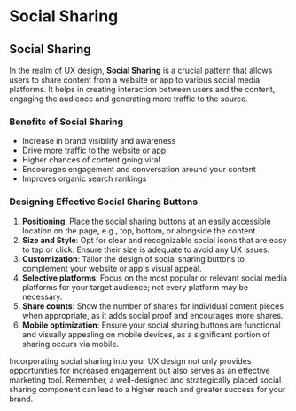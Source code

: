 # Social Sharing

## Social Sharing

In the realm of UX design, **Social Sharing** is a crucial pattern that allows users to share content from a website or app to various social media platforms. It helps in creating interaction between users and the content, engaging the audience and generating more traffic to the source.

### Benefits of Social Sharing 
- Increase in brand visibility and awareness
- Drive more traffic to the website or app
- Higher chances of content going viral
- Encourages engagement and conversation around your content
- Improves organic search rankings

### Designing Effective Social Sharing Buttons
1. **Positioning**: Place the social sharing buttons at an easily accessible location on the page, e.g., top, bottom, or alongside the content.
2. **Size and Style**: Opt for clear and recognizable social icons that are easy to tap or click. Ensure their size is adequate to avoid any UX issues.
3. **Customization**: Tailor the design of social sharing buttons to complement your website or app's visual appeal.
4. **Selective platforms**: Focus on the most popular or relevant social media platforms for your target audience; not every platform may be necessary.
5. **Share counts**: Show the number of shares for individual content pieces when appropriate, as it adds social proof and encourages more shares.
6. **Mobile optimization**: Ensure your social sharing buttons are functional and visually appealing on mobile devices, as a significant portion of sharing occurs via mobile.

Incorporating social sharing into your UX design not only provides opportunities for increased engagement but also serves as an effective marketing tool. Remember, a well-designed and strategically placed social sharing component can lead to a higher reach and greater success for your brand.
